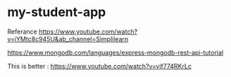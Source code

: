 # my-student-app
Referance
https://www.youtube.com/watch?v=iYMtc8c945U&ab_channel=Simplilearn


https://www.mongodb.com/languages/express-mongodb-rest-api-tutorial


This is better : https://www.youtube.com/watch?v=vjf774RKrLc
